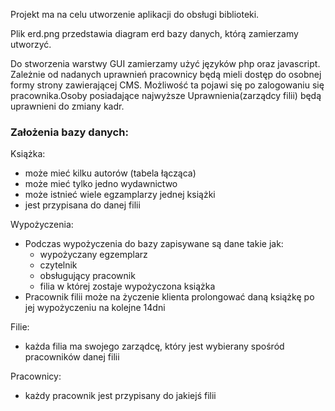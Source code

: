 Projekt ma na celu utworzenie aplikacji do obsługi biblioteki.

Plik erd.png przedstawia diagram erd bazy danych, którą zamierzamy utworzyć.

Do stworzenia warstwy GUI zamierzamy użyć języków php oraz javascript.
Zależnie od nadanych uprawnień pracownicy będą mieli dostęp do osobnej formy strony zawierającej CMS.
Możliwość ta pojawi się po zalogowaniu się pracownika.Osoby posiadające najwyższe
Uprawnienia(zarządcy filii) będą uprawnieni do zmiany kadr.

### Założenia bazy danych:

Książka:
  - może mieć kilku autorów (tabela łącząca)
  - może mieć tylko jedno wydawnictwo
  - może istnieć wiele egzamplarzy jednej książki
  - jest przypisana do danej filii

Wypożyczenia:
  - Podczas wypożyczenia do bazy zapisywane są dane takie jak:
    - wypożyczany egzemplarz
    - czytelnik
    - obsługujący pracownik
    - filia w której zostaje wypożyczona książka
  - Pracownik filii może na życzenie klienta prolongować daną książkę po jej wypożyczeniu na kolejne 14dni
  
Filie:
  - każda filia ma swojego zarządcę, który jest wybierany spośród pracowników danej filii
  
Pracownicy:
  - każdy pracownik jest przypisany do jakiejś filii
  

